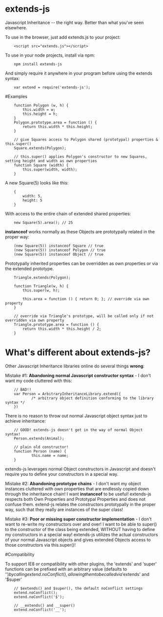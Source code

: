 # extends-js
Javascript Inheritance -- the right way. Better than what you've seen elsewhere.

To use in the browser, just add extends.js to your project:

        <script src="extends.js"></script>




To use in your node projects, install via npm:

        npm install extends-js


And simply require it anywhere in your program before using the extends syntax:

        var extend = require('extends-js');


#Examples

        function Polygon (w, h) {
            this.width = w;
            this.height = h;
        }
        Polygon.prototype.area = function () { 
            return this.width * this.height; 
        }
        
        // give Squares access to Polygon shared (prototypal) properties & this.super()
        Square.extends(Polygon);

        // this.super() applies Polygon's constructor to new Squares, setting height and width as own properties
        function Square (width) {
            this.super(width, width);
        }




A new Square(5) looks like this:

        {
            width: 5,
            height: 5
        }

With access to the entire chain of extended shared properties:

        new Square(5).area(); // 25

<b>instanceof</b> works normally as these Objects are prototypally related in the proper way:

        (new Square(5)) instanceof Square // true
        (new Square(5)) instanceof Polygon // true
        (new Square(5)) instanceof Object // true


Prototypally inherited properties can be overridden as own properties or via the extended prototype.

        Triangle.extends(Polygon);
        
        function Triangle(w, h) {
            this.super(w, h);
            
            this.area = function () { return 0; }; // override via own property
        }
        
        // override via Triangle's prototype, will be called only if not overridden via own property
        Triangle.prototype.area = function () {
            return this.width * this.height / 2; 
        }


# What's different about extends-js?
Other Javascript Inheritance libraries online do several things <b>wrong</b>:

Mistake #1: <b>Abandoning normal Javascript constructor syntax</b> - I don't want my code cluttered with this:

        // BAD!! 
        var Person = ArbitraryInheritanceLibrary.extend({
                /* arbitrary object definition conforming to the library syntax */
        })

There is no reason to throw out normal Javascript object syntax just to achieve inheritance:
        
        // GOOD! extends-js doesn't get in the way of normal Object syntax!
        Person.extends(Animal);

        // plain old constructor!
        function Person (name) {
                this.name = name; 
        }

extends-js leverages normal Object constructors in Javascript and doesn't require you to define your constructors in a special way.

Mistake #2: <b>Abandoning prototype chains</b> - I don't want my object instances cluttered with own properties that are endlessly copied down through the inheritance chain! I want <b>instanceof</b> to be useful! extends-js respects both Own Properties and Prototypal Properties and does not confuse them. extend-js relates the constructors prototypally in the proper way, such that they really are instances of the super class!

Mistake #3: <b>Poor or missing super constructor implementation</b> - I don't want to re-write my constructors over and over! I want to be able to super() to the constructor of the class being extended, WITHOUT having to define my constructors in a special way! extends-js utilizes the actual constructors of your normal Javascript objects and gives extended Objects access to those constructors via this.super()! 



#Compatibility

To support IE8 or compatibility with other plugins, the 'extends' and 'super' functions can
be prefixed with an arbitrary value (defaults to '$') by calling extend.noConflict(),
allowing them to be called via '$extends' and '$super'

        // $extends() and $super(), the default noConflict settings
        extend.noConflict();
        extend.noConflict('$');

        // __extends() and __super()
        extend.noConflict('__');
